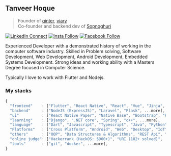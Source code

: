 ## Tanveer Hoque

> Founder of [qinter](https://www.google.com/search?q=qinter), [viary](https://www.google.com/search?q=viary) <br/>
> Co-founder and backend dev of [Sopnoghuri](httpw://www.google.com/search?q=sopnoghuri)

[![LinkedIn Connect](https://img.shields.io/badge/%20-Connect-black?color=14171A&labelColor=212121&logo=linkedin&logoColor=ffffff)](https://www.linkedin.com/in/tanvoid0)   [![Insta Follow](https://img.shields.io/badge/%20-Follow-black?color=14171A&labelColor=d81b60&logo=instagram&logoColor=ffffff)](https://www.instagram.com/tanvoid0)   [![Facebook Follow](https://img.shields.io/badge/%20-Connect-black?color=14171A&labelColor=1976d2&logo=facebook&logoColor=ffffff)](https://www.facebook.com/tanvoid0)

Experienced Developer with a demonstrated history of working in the computer software industry. Skilled in Problem solving, Software Development, Web Development, Android Development, Embedded Systems Development. Strong ideas and working ability with a Masters Degree focused in Computer Science.

Typically I love to work with Flutter and Nodejs.


### My stacks

```js
{
  "frontend"    : ["Flutter", "React Native", "React", "Vue", "Jinja", "Blade", "Swing", ".NET Desktop", ...more],
  "backend"     : ["NodeJS (ExpressJS)", "Laravel", "Flask", ...more],
  "ui"          : ["React Native Paper", "Native Base", "Bootstrap", "Reactstrap", "Photoshop", "Illustrator", "Adobe XD", ...more],
  "learning"    : ["Django", ".NET core", "Spring", "c++", ...more],
  "language"    : ["Dart", "Javascript", "Typescript", "Java", "Python", "c", "Arduino", "c#", "Shell Script", "Prolog", ...more]      
  "Platforms"   : ["Cross Platform", "Android", "Web", "Desktop", "IoT", ...more],
  "others"      : ["OOP", "Data Structures & Algorithms", "REST Api", "MongoDB", "Mysql", "firebase", ...more]
  "online judge": ["Hackerrank (HackOS: 5900+)", "URI (182+ solved)", ...more],
  "tools"       : ["git", "docker", ...more],
}
```
